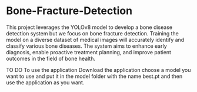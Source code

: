 # Bone-Fracture-Detection
This project leverages the YOLOv8 model to develop a bone disease detection system but we focus on bone fracture detection. Training the model on a diverse dataset of medical images will accurately identify and classify various bone diseases. The system aims to enhance early diagnosis, enable proactive treatment planning, and improve patient outcomes in the field of bone health.



TO DO To use the application
Download the application choose a model you want to use and put it in the model folder with the name best.pt and then use the application as you want.
